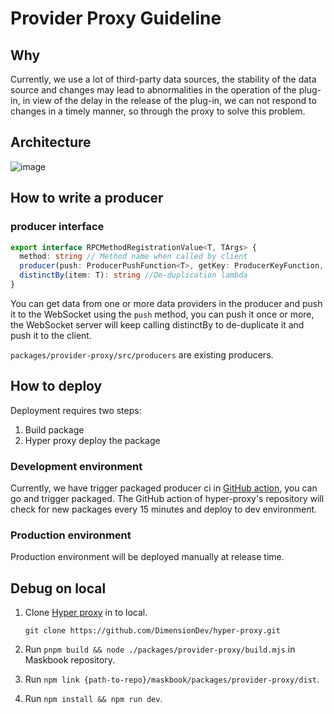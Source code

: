 # Provider Proxy Guideline

## Why

Currently, we use a lot of third-party data sources, the stability of the data source and changes may lead to abnormalities in the operation of the plug-in, in view of the delay in the release of the plug-in, we can not respond to changes in a timely manner, so through the proxy to solve this problem.

## Architecture

![image](https://user-images.githubusercontent.com/19925717/159650079-43773772-b832-4358-96b8-bb0516fcf2bc.png)

## How to write a producer

### producer interface

```typescript
export interface RPCMethodRegistrationValue<T, TArgs> {
  method: string // Method name when called by client
  producer(push: ProducerPushFunction<T>, getKey: ProducerKeyFunction, args: TArgs): Promise<void> // Data Processor
  distinctBy(item: T): string //De-duplication lambda
}
```

You can get data from one or more data providers in the producer and push it to the WebSocket using the `push` method, you can push it once or more, the WebSocket server will keep calling distinctBy to de-duplicate it and push it to the client.

`packages/provider-proxy/src/producers` are existing producers.

## How to deploy

Deployment requires two steps:

1. Build package
2. Hyper proxy deploy the package

### Development environment

Currently, we have trigger packaged producer ci in [GitHub action](https://github.com/DimensionDev/Maskbook/actions/workflows/deploy-proxy.yml), you can go and trigger packaged.
The GitHub action of hyper-proxy's repository will check for new packages every 15 minutes and deploy to dev environment.

### Production environment

Production environment will be deployed manually at release time.

## Debug on local

1. Clone [Hyper proxy](https://github.com/DimensionDev/hyper-proxy) in to local.

   ```shell
   git clone https://github.com/DimensionDev/hyper-proxy.git
   ```

2. Run `pnpm build && node ./packages/provider-proxy/build.mjs` in Maskbook repository.
3. Run `npm link {path-to-repo}/maskbook/packages/provider-proxy/dist`.
4. Run `npm install && npm run dev`.
